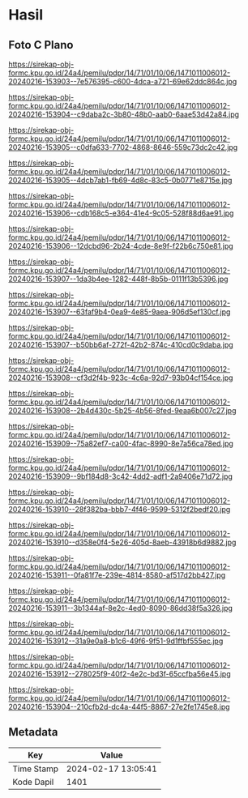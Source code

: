 # Hasil

## Foto C Plano

https://sirekap-obj-formc.kpu.go.id/24a4/pemilu/pdpr/14/71/01/10/06/1471011006012-20240216-153903--7e576395-c600-4dca-a721-69e62ddc864c.jpg

https://sirekap-obj-formc.kpu.go.id/24a4/pemilu/pdpr/14/71/01/10/06/1471011006012-20240216-153904--c9daba2c-3b80-48b0-aab0-6aae53d42a84.jpg

https://sirekap-obj-formc.kpu.go.id/24a4/pemilu/pdpr/14/71/01/10/06/1471011006012-20240216-153905--c0dfa633-7702-4868-8646-559c73dc2c42.jpg

https://sirekap-obj-formc.kpu.go.id/24a4/pemilu/pdpr/14/71/01/10/06/1471011006012-20240216-153905--4dcb7ab1-fb69-4d8c-83c5-0b0771e8715e.jpg

https://sirekap-obj-formc.kpu.go.id/24a4/pemilu/pdpr/14/71/01/10/06/1471011006012-20240216-153906--cdb168c5-e364-41e4-9c05-528f88d6ae91.jpg

https://sirekap-obj-formc.kpu.go.id/24a4/pemilu/pdpr/14/71/01/10/06/1471011006012-20240216-153906--12dcbd96-2b24-4cde-8e9f-f22b6c750e81.jpg

https://sirekap-obj-formc.kpu.go.id/24a4/pemilu/pdpr/14/71/01/10/06/1471011006012-20240216-153907--1da3b4ee-1282-448f-8b5b-0111f13b5396.jpg

https://sirekap-obj-formc.kpu.go.id/24a4/pemilu/pdpr/14/71/01/10/06/1471011006012-20240216-153907--63faf9b4-0ea9-4e85-9aea-906d5ef130cf.jpg

https://sirekap-obj-formc.kpu.go.id/24a4/pemilu/pdpr/14/71/01/10/06/1471011006012-20240216-153907--b50bb6af-272f-42b2-874c-410cd0c9daba.jpg

https://sirekap-obj-formc.kpu.go.id/24a4/pemilu/pdpr/14/71/01/10/06/1471011006012-20240216-153908--cf3d2f4b-923c-4c6a-92d7-93b04cf154ce.jpg

https://sirekap-obj-formc.kpu.go.id/24a4/pemilu/pdpr/14/71/01/10/06/1471011006012-20240216-153908--2b4d430c-5b25-4b56-8fed-9eaa6b007c27.jpg

https://sirekap-obj-formc.kpu.go.id/24a4/pemilu/pdpr/14/71/01/10/06/1471011006012-20240216-153909--75a82ef7-ca00-4fac-8990-8e7a56ca78ed.jpg

https://sirekap-obj-formc.kpu.go.id/24a4/pemilu/pdpr/14/71/01/10/06/1471011006012-20240216-153909--9bf184d8-3c42-4dd2-adf1-2a9406e71d72.jpg

https://sirekap-obj-formc.kpu.go.id/24a4/pemilu/pdpr/14/71/01/10/06/1471011006012-20240216-153910--28f382ba-bbb7-4f46-9599-5312f2bedf20.jpg

https://sirekap-obj-formc.kpu.go.id/24a4/pemilu/pdpr/14/71/01/10/06/1471011006012-20240216-153910--d358e0f4-5e26-405d-8aeb-43918b6d9882.jpg

https://sirekap-obj-formc.kpu.go.id/24a4/pemilu/pdpr/14/71/01/10/06/1471011006012-20240216-153911--0fa81f7e-239e-4814-8580-af517d2bb427.jpg

https://sirekap-obj-formc.kpu.go.id/24a4/pemilu/pdpr/14/71/01/10/06/1471011006012-20240216-153911--3b1344af-8e2c-4ed0-8090-86dd38f5a326.jpg

https://sirekap-obj-formc.kpu.go.id/24a4/pemilu/pdpr/14/71/01/10/06/1471011006012-20240216-153912--31a9e0a8-b1c6-49f6-9f51-9d1ffbf555ec.jpg

https://sirekap-obj-formc.kpu.go.id/24a4/pemilu/pdpr/14/71/01/10/06/1471011006012-20240216-153912--278025f9-40f2-4e2c-bd3f-65ccfba56e45.jpg

https://sirekap-obj-formc.kpu.go.id/24a4/pemilu/pdpr/14/71/01/10/06/1471011006012-20240216-153904--210cfb2d-dc4a-44f5-8867-27e2fe1745e8.jpg


## Metadata

| Key        | Value               |
| ---------- | ------------------- |
| Time Stamp | 2024-02-17 13:05:41 |
| Kode Dapil | 1401                |



